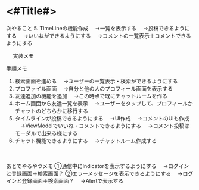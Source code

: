 #  <#Title#>

次やること
5. TimeLineの機能作成
　→一覧を表示する
　→投稿できるようにする
　→いいねができるようにする
　→コメントの一覧表示＋コメントできるようにする

　
実装メモ




手順メモ
1. 検索画面を進める
　→ユーザーの一覧表示・検索ができるようにする
2. プロファイル画面
　→自分と他の人のプロフィール画面を表示する
3. 友達追加の機能を追加
　→この時点で既にチャットルームを作る
4. ホーム画面から友達一覧を表示
　→ユーザーをタップして、プロフィールかチャットのどちらかに移行する
5. タイムラインが投稿できるようにする
　→UI作成
　→コメントのUIも作成
　→ViewModelでいいね・コメントできるようにする
　→コメント投稿はモーダルで出来る様にする
6. チャット機能できるようにする
　→チャットルーム作成する

　

あとでやるやつメモ
①通信中にIndicatorを表示するようにする
　→ログインと登録画面＋検索画面？
②エラーメッセージを表示できるようにする
　→ログインと登録画面＋検索画面？
　→Alertで表示する

